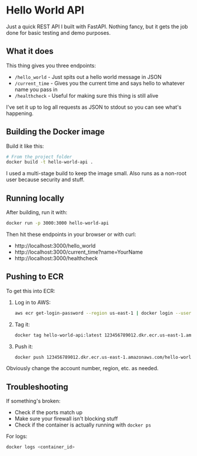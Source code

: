 # Hello World API

Just a quick REST API I built with FastAPI. Nothing fancy, but it gets the job done for basic testing and demo purposes.

## What it does

This thing gives you three endpoints:

- `/hello_world` - Just spits out a hello world message in JSON
- `/current_time` - Gives you the current time and says hello to whatever name you pass in
- `/healthcheck` - Useful for making sure this thing is still alive

I've set it up to log all requests as JSON to stdout so you can see what's happening.

## Building the Docker image

Build it like this:

```bash
# From the project folder
docker build -t hello-world-api .
```

I used a multi-stage build to keep the image small. Also runs as a non-root user because security and stuff.

## Running locally

After building, run it with:

```bash
docker run -p 3000:3000 hello-world-api
```

Then hit these endpoints in your browser or with curl:
- http://localhost:3000/hello_world
- http://localhost:3000/current_time?name=YourName
- http://localhost:3000/healthcheck

## Pushing to ECR

To get this into ECR:

1. Log in to AWS:
   ```bash
   aws ecr get-login-password --region us-east-1 | docker login --username AWS --password-stdin 123456789012.dkr.ecr.us-east-1.amazonaws.com
   ```

2. Tag it:
   ```bash
   docker tag hello-world-api:latest 123456789012.dkr.ecr.us-east-1.amazonaws.com/hello-world-api:latest
   ```

3. Push it:
   ```bash
   docker push 123456789012.dkr.ecr.us-east-1.amazonaws.com/hello-world-api:latest
   ```

Obviously change the account number, region, etc. as needed.

## Troubleshooting

If something's broken:
- Check if the ports match up
- Make sure your firewall isn't blocking stuff
- Check if the container is actually running with `docker ps`

For logs:
```bash
docker logs <container_id>
```
